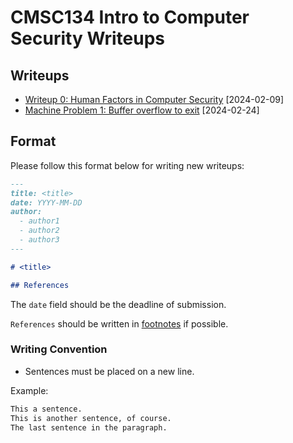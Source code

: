# CMSC134 Intro to Computer Security Writeups

## Writeups

- [Writeup 0: Human Factors in Computer Security](./Writeup%200/writeup.md) [2024-02-09]
- [Machine Problem 1: Buffer overflow to exit](./Machine_Problem_1/writeup.md) [2024-02-24]

## Format

Please follow this format below for writing new writeups:

```md
---
title: <title>
date: YYYY-MM-DD
author:
  - author1
  - author2
  - author3
---

# <title>

## References
```

The `date` field should be the deadline of submission.

`References` should be written in [footnotes](https://github.blog/changelog/2021-09-30-footnotes-now-supported-in-markdown-fields/) if possible.

### Writing Convention

- Sentences must be placed on a new line.

Example:

```md
This a sentence.
This is another sentence, of course.
The last sentence in the paragraph.
```
